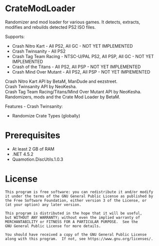 # CrateModLoader
Randomizer and mod loader for various games. 
It detects, extracts, modifies and rebuilds detected PS2 ISO files.  

Supports:
- Crash Nitro Kart - All PS2, All GC - NOT YET IMPLEMENTED
- Crash Twinsanity - All PS2
- Crash Tag Team Racing - NTSC-U/PAL PS2, All PSP, All GC - NOT YET IMPLEMENTED
- Crash of the Titans - All PS2, All PSP - NOT YET IMPLEMENTED
- Crash Mind Over Mutant - All PS2, All PSP - NOT YET IMPlEMENTED
  
Crash Nitro Kart API by BetaM, ManDude and eezstreet.  
Crash Twinsanity API by NeoKesha.  
Crash Tag Team Racing/Titans/Mind Over Mutant API by NeoKesha.  
Randomizers, mods and the Crate Mod Loader by BetaM.  

Features - Crash Twinsanity:
- Randomize Crate Types (globally)

# Prerequisites

- At least 2 GB of RAM
- .NET 4.5.2
- Quamotion.DiscUtils.1.0.3

# License

    This program is free software: you can redistribute it and/or modify
    it under the terms of the GNU General Public License as published by
    the Free Software Foundation, either version 3 of the License, or
    (at your option) any later version.

    This program is distributed in the hope that it will be useful,
    but WITHOUT ANY WARRANTY; without even the implied warranty of
    MERCHANTABILITY or FITNESS FOR A PARTICULAR PURPOSE.  See the
    GNU General Public License for more details.

    You should have received a copy of the GNU General Public License
    along with this program.  If not, see https://www.gnu.org/licenses/.
